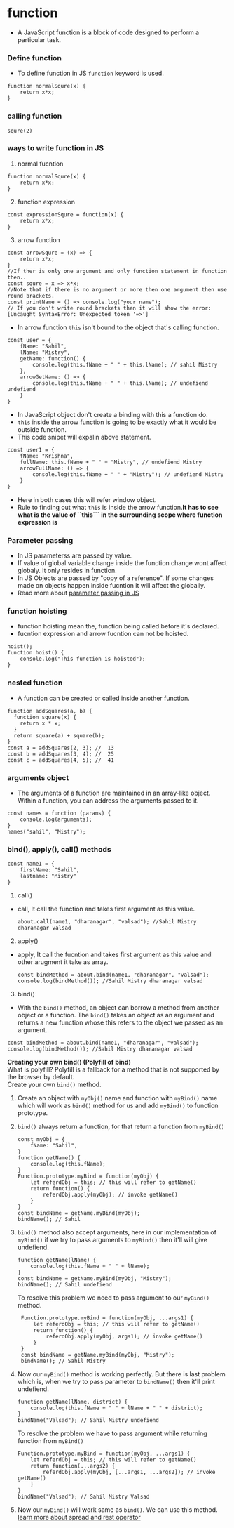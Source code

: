 # function
* A JavaScript function is a block of code designed to perform a particular task.

### Define function
* To define function in JS ```function``` keyword is used.
```
function normalSqure(x) {
    return x*x;
}
```
### calling function
```
squre(2)
```

### ways to write function in JS
1) normal fucntion
```
function normalSqure(x) {
    return x*x;
}
```
2) function expression
```
const expressionSqure = function(x) {
    return x*x;
}
```
3) arrow function
```
const arrowSqure = (x) => {
    return x*x;
}
//If ther is only one argument and only function statement in function then..
const squre = x => x*x;
//Note that if there is no argument or more then one argument then use round brackets.
const printName = () => console.log("your name");
// If you don't write round brackets then it will show the error: [Uncaught SyntaxError: Unexpected token '=>']
```
* In arrow function ```this``` isn't bound to the object that's calling function. 
```
const user = {
    fName: "Sahil",
    lName: "Mistry",
    getName: function() {
        console.log(this.fName + " " + this.lName); // sahil Mistry
    },
    arrowGetName: () => {
        console.log(this.fName + " " + this.lName); // undefiend undefiend
    }
}
```
* In JavaScript object don't create a binding with this a function do.
* ```this``` inside the arrow function is going to be exactly what it would be outside function.
* This code snipet will expalin above statement.
```
const user1 = {
    fName: "Krishna",
    fullName: this.fName + " " + "Mistry", // undefiend Mistry
    arrowFullName: () => {
        console.log(this.fName + " " + "Mistry"); // undefiend Mistry
    }
}
```
* Here in both cases this will refer window object.
* Rule to finding out what ```this``` is inside the arrow function.**It has to see what is the value of ``this``` in the surrounding scope where function expression is**
### Parameter passing
* In JS parameterss are passed by value.
* If value of global variable change inside the function change wont affect globaly. It only resides in function.
* In JS Objects are passed by "copy of a reference". If some changes made on objects happen inside fucntion it will affect the globally.
* Read more about [parameter passing in JS](https://www.30secondsofcode.org/articles/s/javascript-pass-by-reference-or-pass-by-value)

### function hoisting
* function hoisting mean the, function being called before it's declared.
* fucntion expression and arrow fucntion can not be hoisted.

```
hoist();
function hoist() {
    console.log("This function is hoisted");
}
```

### nested function
* A function can be created or called inside another function.
```
function addSquares(a, b) {
  function square(x) {
    return x * x;
  }
  return square(a) + square(b);
}
const a = addSquares(2, 3); //  13
const b = addSquares(3, 4); //  25
const c = addSquares(4, 5); //  41
```

### arguments object
* The arguments of a function are maintained in an array-like object. Within a function, you can address the arguments passed to it.

```
const names = function (params) {
    console.log(arguments); 
}
names("sahil", "Mistry");
```

### bind(), apply(), call() methods
```
const name1 = {
    firstName: "Sahil",
    lastname: "Mistry"
}
```
1) call()
* call, It call the function and takes first argument as this value.
    ```
    about.call(name1, "dharanagar", "valsad"); //Sahil Mistry dharanagar valsad
    ```
2) apply()
* apply, It call the fucntion and takes first argument as this value and other arugment it take as array.
    ```
    const bindMethod = about.bind(name1, "dharanagar", "valsad");
    console.log(bindMethod()); //Sahil Mistry dharanagar valsad
    ```
3) bind()
* With the ```bind()``` method, an object can borrow a method from another object or a function. The ```bind()``` takes an object as an argument and returns a new function whose this refers to the object we passed as an argument..
```
const bindMethod = about.bind(name1, "dharanagar", "valsad");
console.log(bindMethod()); //Sahil Mistry dharanagar valsad
```
**Creating your own bind() (Polyfill of bind)**         
What is polyfill?
Polyfill is a fallback for a method that is not supported by the browser by default.            
Create your own ```bind()``` method.
1) Create an object with ```myObj()``` name and function with ```myBind()``` name   which will work as ```bind()``` method for us and add ```myBind()``` to function prototype.
2) ```bind()``` always return a function, for that return a function from ```myBind()```

    ```
    const myObj = {
        fName: "Sahil",
    }   
    function getName() {
        console.log(this.fName);
    }
    Function.prototype.myBind = function(myObj) {
        let referdObj = this; // this will refer to getName()
        return function() {
            referdObj.apply(myObj); // invoke getName()
        }
    }
    const bindName = getName.myBind(myObj);
    bindName(); // Sahil
    ```
3) ```bind()``` method also accept arguments, here in our implementation of ```myBind()``` if we try to pass arguments to ```myBind()``` then it'll will give undefiend.
    
    ```
    function getName(lName) {
        console.log(this.fName + " " + lName);
    }
    const bindName = getName.myBind(myObj, "Mistry");
    bindName(); // Sahil undefiend
    ```

    To resolve this problem we need to pass argument to our ```myBind()``` method.
    
        
        Function.prototype.myBind = function(myObj, ...args1) {
            let referdObj = this; // this will refer to getName()
            return function() {
                referdObj.apply(myObj, args1); // invoke getName()
            }
        }   
        const bindName = getName.myBind(myObj, "Mistry");
        bindName(); // Sahil Mistry
        
4) Now our ```myBind()``` method is working perfectly. But there is last problem which is, when we try to pass parameter to ```bindName()``` then it'll print undefiend.

    ```
    function getName(lName, district) {
        console.log(this.fName + " " + lName + " " + district);
    }
    bindName("Valsad"); // Sahil Mistry undefiend
    ```

    To resolve the problem we have to pass argument while returning function from ```myBind()```

    ```
    Function.prototype.myBind = function(myObj, ...args1) {
        let referdObj = this; // this will refer to getName()
        return function(...args2) {
            referdObj.apply(myObj, [...args1, ...args2]); // invoke getName()
        }
    }  
    bindName("Valsad"); // Sahil Mistry Valsad
    ```
5) Now our ```myBind()``` will work same as ```bind()```. We can use this method.
[learn more about spread and rest operator]()
